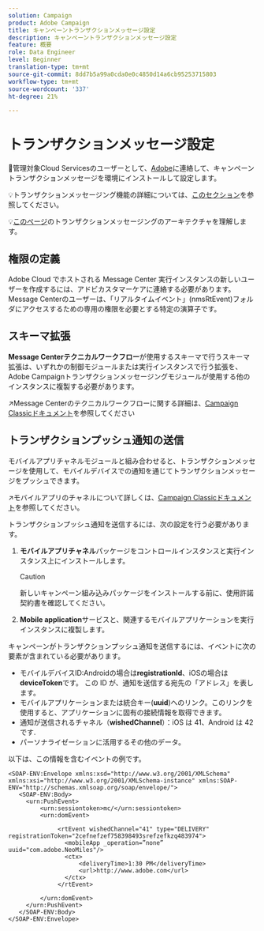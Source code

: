 ```yaml
---
solution: Campaign
product: Adobe Campaign
title: キャンペーントランザクションメッセージ設定
description: キャンペーントランザクションメッセージ設定
feature: 概要
role: Data Engineer
level: Beginner
translation-type: tm+mt
source-git-commit: 8dd7b5a99a0cda0e0c4850d14a6cb95253715803
workflow-type: tm+mt
source-wordcount: '337'
ht-degree: 21%

---
```


# トランザクションメッセージ設定

:speech_balloon:管理対象Cloud Servicesのユーザーとして、[Adobe](../start/support.md#support)に連絡して、キャンペーントランザクションメッセージを環境にインストールして設定します。

:bulb:トランザクションメッセージング機能の詳細については、[このセクション](../send/transactional.md)を参照してください。

:bulb:[このページ](../dev/architecture.md)のトランザクションメッセージングのアーキテクチャを理解します。

## 権限の定義

Adobe Cloud でホストされる Message Center 実行インスタンスの新しいユーザーを作成するには、アドビカスタマーケアに連絡する必要があります。Message Centerのユーザーは、「リアルタイムイベント」(nmsRtEvent)フォルダにアクセスするための専用の権限を必要とする特定の演算子です。

## スキーマ拡張

**Message Centerテクニカルワークフロー**&#x200B;が使用するスキーマで行うスキーマ拡張は、いずれかの制御モジュールまたは実行インスタンスで行う拡張を、Adobe Campaignトランザクションメッセージングモジュールが使用する他のインスタンスに複製する必要があります。

:arrow_upper_right:Message Centerのテクニカルワークフローに関する詳細は、[Campaign Classicドキュメント](https://experienceleague.adobe.com/docs/campaign-classic/using/transactional-messaging/instance-configuration/technical-workflows.html?lang=en#control-instance-workflows)を参照してください

## トランザクションプッシュ通知の送信

モバイルアプリチャネルモジュールと組み合わせると、トランザクションメッセージを使用して、モバイルデバイスでの通知を通じてトランザクションメッセージをプッシュできます。

:arrow_upper_right:モバイルアプリのチャネルについて詳しくは、[Campaign Classicドキュメント](https://experienceleague.adobe.com/docs/campaign-classic/using/sending-messages/sending-push-notifications/about-mobile-app-channel.html?lang=en#sending-messages)を参照してください。

トランザクションプッシュ通知を送信するには、次の設定を行う必要があります。

1. **モバイルアプリチャネル**&#x200B;パッケージをコントロールインスタンスと実行インスタンス上にインストールします。

   >[!CAUTION]
   >
   >新しいキャンペーン組み込みパッケージをインストールする前に、使用許諾契約書を確認してください。

1. **Mobile application**&#x200B;サービスと、関連するモバイルアプリケーションを実行インスタンスに複製します。

キャンペーンがトランザクションプッシュ通知を送信するには、イベントに次の要素が含まれている必要があります。

* モバイルデバイスID:Androidの場合は&#x200B;**registrationId**、iOSの場合は&#x200B;**deviceToken**&#x200B;です。 この ID が、通知を送信する宛先の「アドレス」を表します。
* モバイルアプリケーションまたは統合キー(**uuid**)へのリンク。このリンクを使用すると、アプリケーションに固有の接続情報を取得できます。
* 通知が送信されるチャネル（**wishedChannel**）：iOS は 41、Android は 42 です.
* パーソナライゼーションに活用するその他のデータ。

以下は、この情報を含むイベントの例です。

```
<SOAP-ENV:Envelope xmlns:xsd="http://www.w3.org/2001/XMLSchema" xmlns:xsi="http://www.w3.org/2001/XMLSchema-instance" xmlns:SOAP-ENV="http://schemas.xmlsoap.org/soap/envelope/">
   <SOAP-ENV:Body>
     <urn:PushEvent>
         <urn:sessiontoken>mc/</urn:sessiontoken>
         <urn:domEvent>

              <rtEvent wishedChannel="41" type="DELIVERY" registrationToken="2cefnefzef758398493srefzefkzq483974">
                <mobileApp _operation=”none” uuid="com.adobe.NeoMiles"/>
                <ctx>
                    <deliveryTime>1:30 PM</deliveryTime>
                    <url>http://www.adobe.com</url>
                </ctx>
              </rtEvent>

         </urn:domEvent>
     </urn:PushEvent>           
   </SOAP-ENV:Body>
</SOAP-ENV:Envelope>
```

